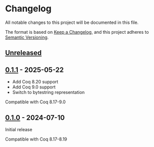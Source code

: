# Changelog

All notable changes to this project will be documented in this file.

The format is based on [Keep a Changelog](https://keepachangelog.com/en/1.1.0/),
and this project adheres to [Semantic Versioning](https://semver.org/spec/v2.0.0.html).

## [Unreleased]

## [0.1.1] - 2025-05-22
- Add Coq 8.20 support
- Add Coq 9.0 support
- Switch to bytestring representation

Compatible with Coq 8.17-9.0

## [0.1.0] - 2024-07-10
Initial release

Compatible with Coq 8.17-8.19

[unreleased]: https://github.com/AU-COBRA/coq-elm-extraction/compare/v0.1.1...HEAD
[0.1.0]: https://github.com/AU-COBRA/coq-elm-extraction/releases/tag/v0.1.0
[0.1.1]: https://github.com/AU-COBRA/coq-elm-extraction/releases/tag/v0.1.1
